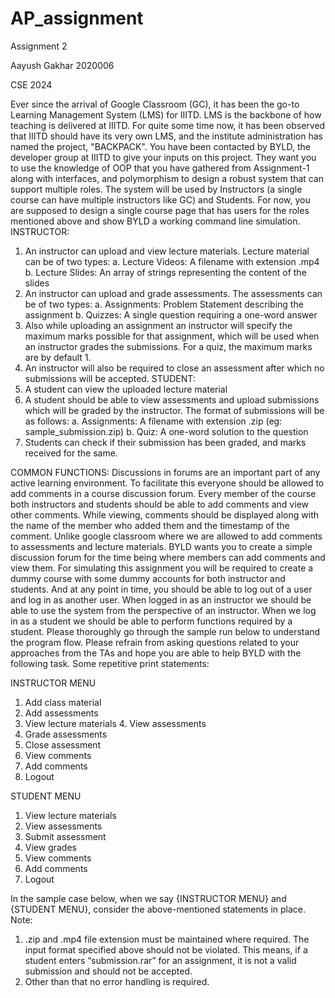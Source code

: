 # AP_assignment

Assignment 2

Aayush Gakhar
2020006

CSE
2024

Ever since the arrival of Google Classroom (GC), it has been the go-to Learning Management System (LMS) for IIITD. LMS is the backbone of how teaching is delivered at IIITD. For quite some time now, it has been observed that IIITD should have its very own LMS, and the institute administration has named the project, "BACKPACK". You have been contacted by BYLD, the developer group at IIITD to give your inputs on this project. They want you to use the knowledge of OOP that you have gathered from Assignment-1 along with interfaces, and polymorphism to design a robust system that can support multiple roles. The system will be used by Instructors (a single course can have multiple instructors like GC) and Students.
For now, you are supposed to design a single course page that has users for the roles mentioned above and show BYLD a working command line simulation.
INSTRUCTOR:
1. An instructor can upload and view lecture materials. Lecture material can be of two types:
a. Lecture Videos: A filename with extension .mp4
b. Lecture Slides: An array of strings representing the content of the slides
2. An instructor can upload and grade assessments. The assessments can be of two
types:
a. Assignments: Problem Statement describing the assignment
b. Quizzes: A single question requiring a one-word answer
3. Also while uploading an assignment an instructor will specify the maximum marks possible for that assignment, which will be used when an instructor grades the submissions. For a quiz, the maximum marks are by default 1.
4. An instructor will also be required to close an assessment after which no submissions will be accepted.
STUDENT:
1. A student can view the uploaded lecture material
2. A student should be able to view assessments and upload submissions which will be
graded by the instructor. The format of submissions will be as follows:
a. Assignments: A filename with extension .zip (eg: sample_submission.zip)
b. Quiz: A one-word solution to the question
3. Students can check if their submission has been graded, and marks received for the same.
  
COMMON FUNCTIONS:
Discussions in forums are an important part of any active learning environment. To facilitate this everyone should be allowed to add comments in a course discussion forum. Every member of the course both instructors and students should be able to add comments and view other comments. While viewing, comments should be displayed along with the name of the member who added them and the timestamp of the comment. Unlike google classroom where we are allowed to add comments to assessments and lecture materials. BYLD wants you to create a simple discussion forum for the time being where members can add comments and view them.
For simulating this assignment you will be required to create a dummy course with some dummy accounts for both instructor and students. And at any point in time, you should be able to log out of a user and log in as another user. When logged in as an instructor we should be able to use the system from the perspective of an instructor. When we log in as a student we should be able to perform functions required by a student.
Please thoroughly go through the sample run below to understand the program flow. Please refrain from asking questions related to your approaches from the TAs and hope you are able to help BYLD with the following task.
Some repetitive print statements:
 
INSTRUCTOR MENU
1. Add class material
2. Add assessments
3. View lecture materials 4. View assessments
5. Grade assessments
6. Close assessment
7. View comments
8. Add comments
9. Logout

STUDENT MENU
1. View lecture materials 
2. View assessments
3. Submit assessment
4. View grades
5. View comments 
6. Add comments 
7. Logout

In the sample case below, when we say {INSTRUCTOR MENU} and {STUDENT MENU}, consider the above-mentioned statements in place.
Note:
1. .zip and .mp4 file extension must be maintained where required. The input format specified above should not be violated. This means, if a student enters “submission.rar” for an assignment, it is not a valid submission and should not be accepted.
2. Other than that no error handling is required.
